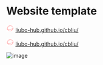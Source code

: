 # Website template
<img src="/assets/img/portfolio/website.svg" alt="icon" width="20" height="20"> [liubo-hub.github.io/cbliu/](https://liubo-hub.github.io/cbliu/)

<img src="/assets/img/portfolio/website.svg" alt="icon" width="20" height="20">
<a href="https://liubo-hub.github.io/cbliu/">liubo-hub.github.io/cbliu/</a>


![image](https://github.com/user-attachments/assets/6932180b-020f-428a-b270-a5fb869d4bae)

